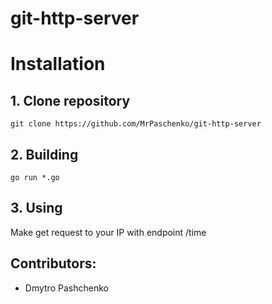 # git-http-server

# Installation
## 1. Clone repository
`git clone https://github.com/MrPaschenko/git-http-server`
## 2.  Building
`go run *.go`
## 3.  Using
Make get request to your IP with endpoint /time
## Contributors:
- Dmytro Pashchenko
